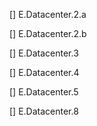 [] E.Datacenter.2.a

[] E.Datacenter.2.b

[] E.Datacenter.3

[] E.Datacenter.4

[] E.Datacenter.5

[] E.Datacenter.8

